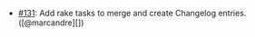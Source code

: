 * [#131](https://github.com/rubocop-hq/rubocop-ast/pull/131): Add rake tasks to merge and create Changelog entries. ([@marcandre][])
